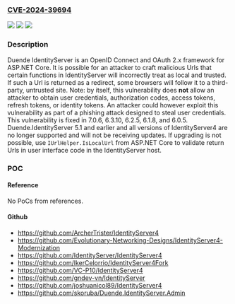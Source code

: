 ### [CVE-2024-39694](https://cve.mitre.org/cgi-bin/cvename.cgi?name=CVE-2024-39694)
![](https://img.shields.io/static/v1?label=Product&message=IdentityServer&color=blue)
![](https://img.shields.io/static/v1?label=Version&message=%3D%20%3C%206.0.5%20&color=brighgreen)
![](https://img.shields.io/static/v1?label=Vulnerability&message=CWE-601%3A%20URL%20Redirection%20to%20Untrusted%20Site%20('Open%20Redirect')&color=brighgreen)

### Description

Duende IdentityServer is an OpenID Connect and OAuth 2.x framework for ASP.NET Core. It is possible for an attacker to craft malicious Urls that certain functions in IdentityServer will incorrectly treat as local and trusted. If such a Url is returned as a redirect, some browsers will follow it to a third-party, untrusted site. Note: by itself, this vulnerability does **not** allow an attacker to obtain user credentials, authorization codes, access tokens, refresh tokens, or identity tokens. An attacker could however exploit this vulnerability as part of a phishing attack designed to steal user credentials. This vulnerability is fixed in 7.0.6, 6.3.10, 6.2.5, 6.1.8, and 6.0.5. Duende.IdentityServer 5.1 and earlier and all versions of IdentityServer4 are no longer supported and will not be receiving updates. If upgrading is not possible, use `IUrlHelper.IsLocalUrl` from ASP.NET Core to validate return Urls in user interface code in the IdentityServer host.

### POC

#### Reference
No PoCs from references.

#### Github
- https://github.com/ArcherTrister/IdentityServer4
- https://github.com/Evolutionary-Networking-Designs/IdentityServer4-Modernization
- https://github.com/IdentityServer/IdentityServer4
- https://github.com/IkerCelorrio/IdentityServer4Fork
- https://github.com/VC-P10/IdentityServer4
- https://github.com/gndev-vn/IdentityServer
- https://github.com/joshuanicol89/IdentityServer4
- https://github.com/skoruba/Duende.IdentityServer.Admin

